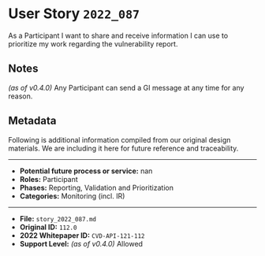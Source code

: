 
# User Story `2022_087` #

As a Participant I want to share and receive information I can use to prioritize my work regarding the vulnerability report.

## Notes ##

*(as of v0.4.0)*
Any Participant can send a GI message at any time for any reason.


## Metadata ##

Following is additional information compiled from our original design materials.
We are including it here for future reference and traceability.

---

- **Potential future process or service:** nan
- **Roles:** Participant
- **Phases:** Reporting, Validation and Prioritization
- **Categories:** Monitoring (incl. IR)

---

- **File:** `story_2022_087.md`
- **Original ID:** `112.0`
- **2022 Whitepaper ID:** `CVD-API-121-112`
- **Support Level:** *(as of v0.4.0)* Allowed
